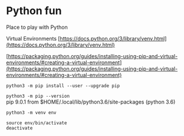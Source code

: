 # Python fun

Place to play with Python




Virtual Environments
[https://docs.python.org/3/library/venv.html](https://docs.python.org/3/library/venv.html)


[https://packaging.python.org/guides/installing-using-pip-and-virtual-environments/#creating-a-virtual-environment](https://packaging.python.org/guides/installing-using-pip-and-virtual-environments/#creating-a-virtual-environment)

`python3 -m pip install --user --upgrade pip`

`python3 -m pip --version`  
pip 9.0.1 from $HOME/.local/lib/python3.6/site-packages (python 3.6)

`python3 -m venv env`  

`source env/bin/activate`  
`deactivate`


